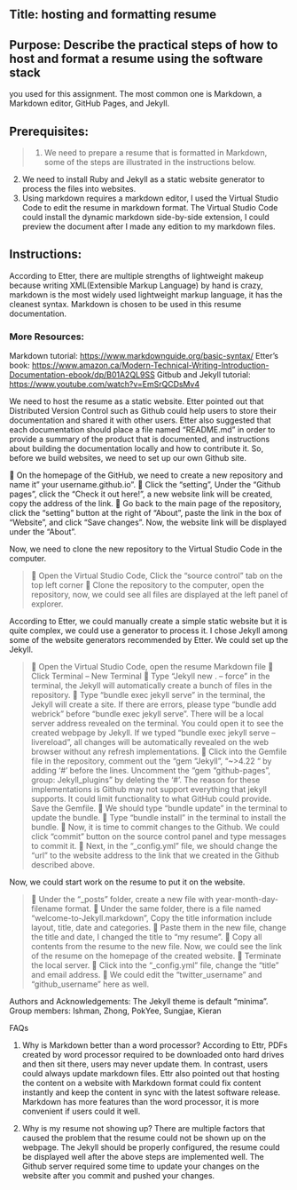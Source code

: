 ## Title: hosting and formatting resume

## Purpose: Describe the practical steps of how to host and format a resume using the software stack
you used for this assignment. The most common one is Markdown, a Markdown editor, GitHub Pages, and Jekyll.

## Prerequisites: 
>1.	We need to prepare a resume that is formatted in Markdown, some of the steps are illustrated in the instructions below. 
2.	We need to install Ruby and Jekyll as a static website generator to process the files into websites.
3.	Using markdown requires a markdown editor, I used the Virtual Studio Code to edit the resume in markdown format. The Virtual Studio Code could install the dynamic markdown side-by-side extension, I could preview the document after I made any edition to my markdown files.

## Instructions:
According to Etter, there are multiple strengths of lightweight makeup because writing XML(Extensible Markup Language) by hand is crazy, markdown is the most widely used lightweight markup language, it has the cleanest syntax. Markdown is chosen to be used in this resume documentation. 

### More Resources:
Markdown tutorial: https://www.markdownguide.org/basic-syntax/
Etter’s book: https://www.amazon.ca/Modern-Technical-Writing-Introduction-Documentation-ebook/dp/B01A2QL9SS
Gitbub and Jekyll tutorial: https://www.youtube.com/watch?v=EmSrQCDsMv4

We need to host the resume as a static website. Etter pointed out that Distributed Version Control such as Github could help users to store their documentation and shared it with other users. Etter also suggested that each documentation should place a file named “README.md” in order to provide a summary of the product that is documented, and instructions about building the documentation locally and how to contribute it. So, before we build websites, we need to set up our own Github site.

	On the homepage of the GitHub, we need to create a new repository and name it” your username.github.io”.
	Click the “setting”, Under the “Github pages”, click the “Check it out here!”, a new website link will be created, copy the address of the link. 
	Go back to the main page of the repository, click the “setting” button at the right of “About”, paste the link in the box of “Website”, and click “Save changes”. Now, the website link will be displayed under the “About”.

Now, we need to clone the new repository to the Virtual Studio Code in the computer. 

>	Open the Virtual Studio Code, Click the “source control” tab on the top left corner
	Clone the repository to the computer, open the repository, now, we could see all files are displayed at the left panel of explorer. 

According to Etter, we could manually create a simple static website but it is quite complex, we could use a generator to process it. I chose Jekyll among some of the website generators recommended by Etter. We could set up the Jekyll.

>	Open the Virtual Studio Code, open the resume Markdown file
	Click Terminal – New Terminal
	Type “Jekyll new . – force” in the terminal, the Jekyll will automatically create a bunch of files in the repository. 
	Type “bundle exec jekyll serve” in the terminal, the Jekyll will create a site. If there are errors, please type “bundle add webrick” before “bundle exec jekyll serve”. There will be a local server address revealed on the terminal. You could open it to see the created webpage by Jekyll. If we typed “bundle exec jekyll serve –livereload”, all changes will be automatically revealed on the web browser without any refresh implementations.
>	Click into the Gemfile file in the repository, comment out the “gem “Jekyll”, “~>4.22 “ by adding ‘#’ before the lines. Uncomment the “gem “github-pages”, group: Jekyll_plugins” by deleting the ‘#’. The reason for these implementations is Github may not support everything that jekyll supports. It could limit functionality to what GitHub could provide. Save the Gemfile.
>	We should type “bundle update” in the terminal to update the bundle. 
	Type “bundle install” in the terminal to install the bundle.
	Now, it is time to commit changes to the Github. We could click “commit” button on the source control panel and type messages to commit it.
	Next, in the “_config.yml” file, we should change the “url” to the website address to the link that we created in the Github described above. 

Now, we could start work on the resume to put it on the website.
>	Under the “_posts” folder, create a new file with year-month-day-filename format.
	Under the same folder, there is a file named “welcome-to-Jekyll.markdown”, Copy the title information include layout, title, date and categories.
	Paste them in the new file, change the title and date, I changed the title to “my resume”.
	Copy all contents from the resume to the new file. Now, we could see the link of the resume on the homepage of the created website.
	Terminate the local server.
	Click into the “_config.yml” file, change the “title” and email address. 
	We could edit the “twitter_username” and “github_username” here as well. 

Authors and Acknowledgements: 
The Jekyll theme is default “minima”.
Group members: Ishman, Zhong, PokYee, Sungjae, Kieran

FAQs
1.	Why is Markdown better than a word processor?
According to Ettr, PDFs created by word processor required to be downloaded onto hard drives and then sit there, users may never update them. In contrast, users could always update markdown files. Ettr also pointed out that hosting the content on a website with Markdown format could fix content instantly and keep the content in sync with the latest software release. Markdown has more features than the word processor, it is more convenient if users could it well.

2.	Why is my resume not showing up?
There are multiple factors that caused the problem that the resume could not be shown up on the webpage. The Jekyll should be properly configured, the resume could be displayed well after the above steps are implemented well. The Github server required some time to update your changes on the website after you commit and pushed your changes.



